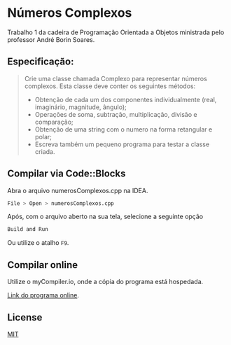 # Números Complexos

Trabalho 1 da cadeira de Programação Orientada a Objetos ministrada pelo professor André Borin Soares.

## Especificação:

> Crie uma classe chamada Complexo para representar números complexos. Esta classe deve conter os seguintes métodos:
> * Obtenção de cada um dos componentes individualmente (real, imaginário, magnitude, ângulo);
> * Operações de soma, subtração, multiplicação, divisão e comparação;
> * Obtenção de uma string com o numero na forma retangular e polar;
> * Escreva também um pequeno programa para testar a classe criada.

## Compilar via Code::Blocks

Abra o arquivo numerosComplexos.cpp na IDEA.

```bash
File > Open > numerosComplexos.cpp
```

Após, com o arquivo aberto na sua tela, selecione a seguinte opção

```bash
Build and Run
```

Ou utilize o atalho ```F9```.

## Compilar online

Utilize o myCompiler.io, onde a cópia do programa está hospedada.

[Link do programa online](https://www.mycompiler.io/view/Adh5Ixv).

## License
[MIT](https://choosealicense.com/licenses/mit/)
